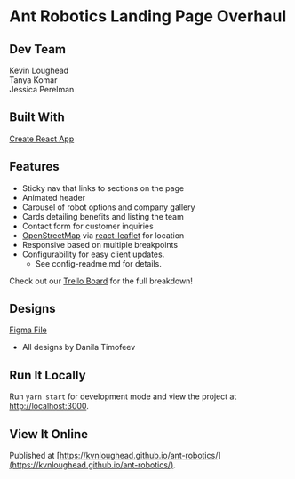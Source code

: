 # Ant Robotics Landing Page Overhaul

## Dev Team
Kevin Loughead  
Tanya Komar  
Jessica Perelman  

## Built With
[Create React App](https://github.com/facebook/create-react-app)

## Features
- Sticky nav that links to sections on the page
- Animated header
- Carousel of robot options and company gallery
- Cards detailing benefits and listing the team
- Contact form for customer inquiries
- [OpenStreetMap](https://www.openstreetmap.org/#map=4/38.01/-95.84) via [react-leaflet](https://react-leaflet.js.org/) for location
- Responsive based on multiple breakpoints
- Configurability for easy client updates.  
  - See config-readme.md for details.

Check out our [Trello Board](https://trello.com/b/CPA5Lprq/antrobotics) for the full breakdown!


## Designs
[Figma File](https://www.figma.com/file/Ww7khmD0HIQpUY0yB8twPH/ANT-Robotics-%2F-Danila?node-id=226%3A0)  
- All designs by Danila Timofeev


## Run It Locally
Run `yarn start` for development mode and view the project at  [http://localhost:3000](http://localhost:3000).

## View It Online
Published at [https://kvnloughead.github.io/ant-robotics/](https://kvnloughead.github.io/ant-robotics/).